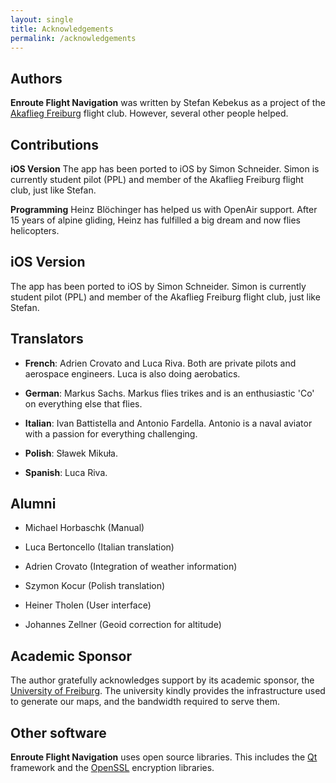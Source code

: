 ```yaml
---
layout: single
title: Acknowledgements
permalink: /acknowledgements
---
```


## Authors

**Enroute Flight Navigation** was written by Stefan Kebekus as a project of 
the [Akaflieg Freiburg](https://akaflieg-freiburg.de) flight club. However,
several other people helped.


## Contributions

**iOS Version** The app has been ported to iOS by Simon Schneider. Simon is
currently student pilot (PPL) and member of the Akaflieg Freiburg flight club,
just like Stefan.

**Programming** Heinz Blöchinger has helped us with OpenAir support. After 15
years of alpine gliding, Heinz has fulfilled a big dream and now flies
helicopters.


## iOS Version

The app has been ported to iOS by Simon Schneider. Simon is currently student
pilot (PPL) and member of the Akaflieg Freiburg flight club, just like Stefan.


## Translators

* **French**: Adrien Crovato and Luca Riva. Both are private pilots and
  aerospace engineers. Luca is also doing aerobatics.

* **German**: Markus Sachs. Markus flies trikes and is an enthusiastic 'Co' on
  everything else that flies.

* **Italian**: Ivan Battistella and Antonio Fardella.  Antonio is a naval
  aviator with a passion for everything challenging.

* **Polish**: Sławek Mikuła.

* **Spanish**: Luca Riva.


## Alumni

* Michael Horbaschk (Manual)

* Luca Bertoncello (Italian translation)

* Adrien Crovato (Integration of weather information)

* Szymon Kocur (Polish translation)

* Heiner Tholen (User interface)

* Johannes Zellner (Geoid correction for altitude)


## Academic Sponsor

The author gratefully acknowledges support by its academic sponsor, the
[University of Freiburg](https://www.uni-freiburg.de).  The university kindly
provides the infrastructure used to generate our maps, and the bandwidth
required to serve them.

## Other software

**Enroute Flight Navigation** uses open source libraries. This includes the
[Qt](https://www.qt.io) framework and the [OpenSSL](https://www.openssl.org)
encryption libraries.
